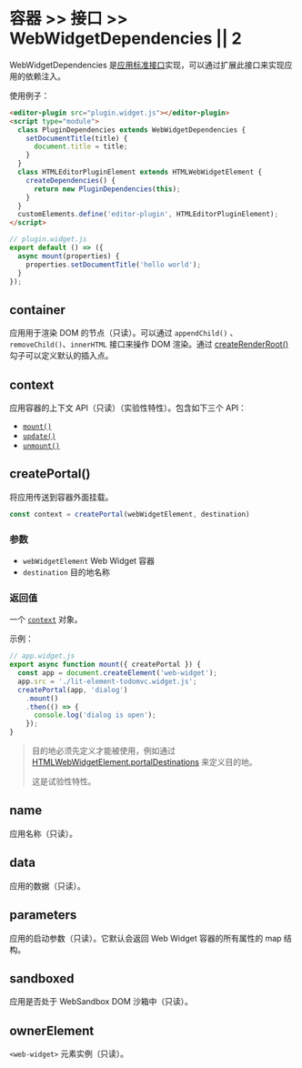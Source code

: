 # 容器 >> 接口 >> WebWidgetDependencies || 2

WebWidgetDependencies 是[应用标准接口](../../application/interface.md)实现，可以通过扩展此接口来实现应用的依赖注入。

使用例子：

```html
<editor-plugin src="plugin.widget.js"></editor-plugin>
<script type="module">
  class PluginDependencies extends WebWidgetDependencies {
    setDocumentTitle(title) {
      document.title = title;
    }
  }
  class HTMLEditorPluginElement extends HTMLWebWidgetElement {
    createDependencies() {
      return new PluginDependencies(this);
    }
  }
  customElements.define('editor-plugin', HTMLEditorPluginElement);
</script>
```

```js
// plugin.widget.js
export default () => ({
  async mount(properties) {
    properties.setDocumentTitle('hello world');
  }
});
```

## container

应用用于渲染 DOM 的节点（只读）。可以通过 `appendChild()` 、`removeChild()`、`innerHTML` 接口来操作 DOM 渲染。通过 [createRenderRoot()](./html-web-widget-element.md#createrenderroot) 勾子可以定义默认的插入点。

## context

应用容器的上下文 API（只读）（实验性特性）。包含如下三个 API：

* [`mount()`](./html-web-widget-element.md#mount)
* [`update()`](./html-web-widget-element.md#update)
* [`unmount()`](./html-web-widget-element.md#unmount)

## createPortal()

将应用传送到容器外面挂载。

```js
const context = createPortal(webWidgetElement, destination)
```

### 参数

* `webWidgetElement` Web Widget 容器
* `destination` 目的地名称

### 返回值

一个 [`context`](#context) 对象。

示例：

```js
// app.widget.js
export async function mount({ createPortal }) {
  const app = document.createElement('web-widget');
  app.src = './lit-element-todomvc.widget.js';
  createPortal(app, 'dialog')
    .mount()
    .then(() => {
      console.log('dialog is open');
    });
}
```

> 目的地必须先定义才能被使用，例如通过 [HTMLWebWidgetElement.portalDestinations](./html-web-widget-element.md#portaldestinations) 来定义目的地。
>
> 这是试验性特性。

## name

应用名称（只读）。

## data

应用的数据（只读）。

## parameters

应用的启动参数（只读）。它默认会返回 Web Widget 容器的所有属性的 map 结构。

## sandboxed

应用是否处于 WebSandbox DOM 沙箱中（只读）。

## ownerElement

`<web-widget>` 元素实例（只读）。